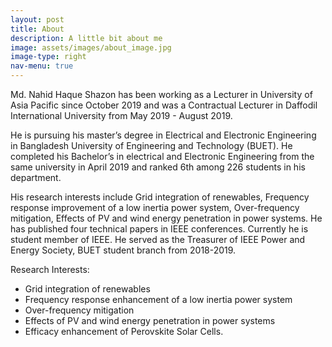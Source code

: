 ```yaml
---
layout: post
title: About
description: A little bit about me 
image: assets/images/about_image.jpg
image-type: right
nav-menu: true
---
```


Md. Nahid Haque Shazon has been working as a Lecturer in University of Asia Pacific since October 2019 and was a Contractual Lecturer in Daffodil International University from May 2019 - August 2019. 

He is pursuing his master’s degree in Electrical and Electronic Engineering in Bangladesh University of Engineering and Technology (BUET). He completed his Bachelor’s in electrical and Electronic Engineering from the same university in April 2019 and ranked 6th among 226 students in his department. 

His research interests include Grid integration of renewables, Frequency response improvement of a low inertia power system, Over-frequency mitigation, Effects of PV and wind energy penetration in power systems. He has published four technical papers in IEEE conferences. Currently he is student member of IEEE. He served as the Treasurer of IEEE Power and Energy Society, BUET student branch from 2018-2019.    

Research Interests:
* Grid integration of renewables
* Frequency response enhancement of a low inertia power system
* Over-frequency mitigation
* Effects of PV and wind energy penetration in power systems
* Efficacy enhancement of Perovskite Solar Cells.